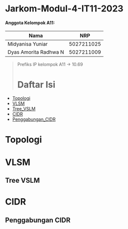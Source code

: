 # Jarkom-Modul-4-IT11-2023

#### Anggota Kelompok A11:

| Nama                   | NRP        |
| ---------------------- | ---------- |
| Midyanisa Yuniar       | 5027211025 |
|Dyas Amorita Radhwa N   | 5027211009 |

> Prefiks IP kelompok A11 -> 10.69
>
> # Daftar Isi
* [Topologi](#Topologi)
* [VLSM](#VLSM)
* [Tree_VSLM](#TreeVSLM)
* [CIDR](#CIDR)
* [Penggabungan_CIDR](#PenggabunganCIDR)
  
# Topologi

# VLSM

## Tree VSLM

# CIDR

## Penggabungan CIDR
